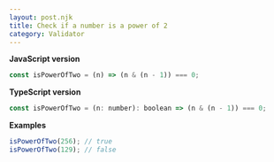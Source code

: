 ```yaml
---
layout: post.njk
title: Check if a number is a power of 2
category: Validator
---
```


**JavaScript version**

```js
const isPowerOfTwo = (n) => (n & (n - 1)) === 0;
```

**TypeScript version**

```js
const isPowerOfTwo = (n: number): boolean => (n & (n - 1)) === 0;
```

**Examples**

```js
isPowerOfTwo(256); // true
isPowerOfTwo(129); // false
```
